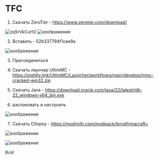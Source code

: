 # TFC
1. Скачать ZeroTier - https://www.zerotier.com/download/

![zq5rVkCuH2](https://github.com/smileyfaceskobochka/TFC/assets/101476002/645a39f2-553b-411b-b40a-6b830f56966b) ![изображение](https://github.com/smileyfaceskobochka/TFC/assets/101476002/5beb5937-65b5-4975-b85a-69bee2f1ea32)

2. Вставить - 52b337794f1cee9a

![изображение](https://github.com/smileyfaceskobochka/TFC/assets/101476002/d3d5db53-6051-46f9-81b2-f204ad232f19)

3. Присоедениться

4. Скачать лаунчер UltimMC - https://nightly.link/UltimMC/Launcher/workflows/main/develop/mmc-cracked-win32.zip

5. Скачать Java - https://download.oracle.com/java/22/latest/jdk-22_windows-x64_bin.exe

6. распаковать и настроить

![изображение](https://github.com/smileyfaceskobochka/TFC/assets/101476002/41e78dfc-7def-40df-82a3-140a6d86b62e)

7. Скачать Сборку - https://modrinth.com/modpack/terrafirmacraft+

![изображение](https://github.com/smileyfaceskobochka/TFC/assets/101476002/d6dead01-fc35-4a62-86a6-3964319bec62)

![изображение](https://github.com/smileyfaceskobochka/TFC/assets/101476002/99fef3a1-d019-4a85-8bd4-09954944b035)


Всё!
